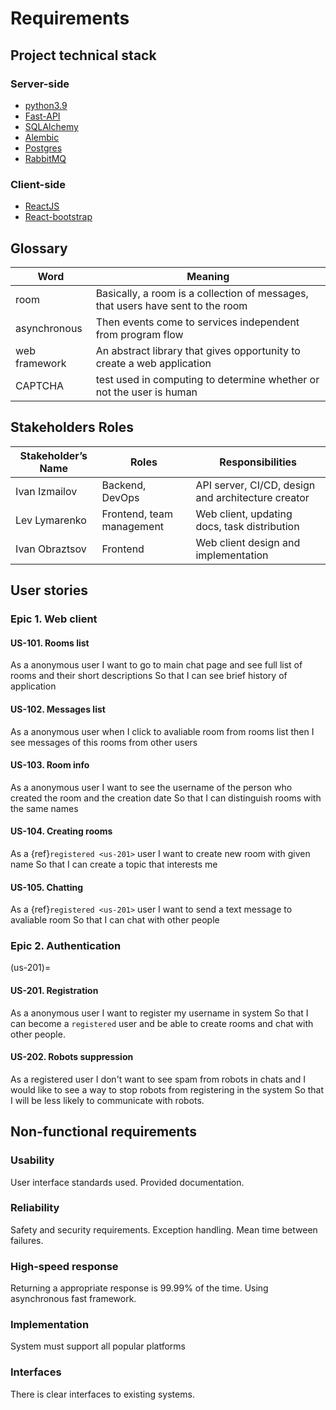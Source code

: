 Requirements
===

## Project technical stack

### Server-side

+ [python3.9](https://www.python.org/)
+ [Fast-API](https://fastapi.tiangolo.com/)
+ [SQLAlchemy](https://www.sqlalchemy.org/)
+ [Alembic](http://www.alembic.com/)
+ [Postgres](https://www.postgresql.org/)
+ [RabbitMQ](https://www.rabbitmq.com/)


### Client-side
+ [ReactJS](https://reactjs.org/)
+ [React-bootstrap](https://react-bootstrap.github.io/)

## Glossary

|Word| Meaning |
|-|-|
| room| Basically, a room is a collection of messages, that users have sent to the room|
|asynchronous|Then events come to services independent from program flow|
|web framework|An abstract library that gives opportunity to create a web application|
|CAPTCHA|test used in computing to determine whether or not the user is human|


## Stakeholders Roles

|Stakeholder’s Name|Roles|Responsibilities|
|-|-|-|
|Ivan Izmailov|Backend, DevOps|API server, CI/CD, design and architecture creator|
|Lev Lymarenko|Frontend, team management|Web client, updating docs, task distribution|
|Ivan Obraztsov|Frontend|Web client design and implementation|

## User stories

### Epic 1. Web client

#### **US-101. Rooms list**

As a anonymous user I want to go to main chat page and see full list of rooms and their short descriptions So that I can see brief history of application

#### **US-102. Messages list**

As a anonymous user when I click to avaliable room from rooms list then I see messages of this rooms from other users

#### **US-103. Room info**

As a anonymous user I want to see the username of the person who created the room and the creation date So that I can distinguish rooms with the same names

#### **US-104. Creating rooms**

As a {ref}`registered <us-201>` user I want to create new room with given name So that I can create a topic that interests me

#### **US-105. Chatting**

As a {ref}`registered <us-201>` user I want to send a text message to avaliable room So that I can chat with other people

### Epic 2. Authentication

(us-201)=
#### **US-201. Registration**

As a anonymous user I want to register my username in system So that I can become a `registered` user and be able to create rooms and chat with other people.

#### **US-202. Robots suppression**

As a registered user I don't want to see spam from robots in chats and I would like to see a way to stop robots from registering in the system So that I will be less likely to communicate with robots.

## Non-functional requirements

### Usability
User interface standards used. Provided documentation.

### Reliability
Safety and security requirements. Exception handling. Mean time between failures. 

### High-speed response
Returning a appropriate response is 99.99% of the time.
Using asynchronous fast framework.

### Implementation

System must support all popular platforms

### Interfaces
There is clear interfaces to existing systems.

